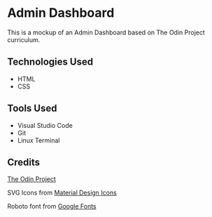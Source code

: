 # Admin Dashboard

This is a mockup of an Admin Dashboard based on The Odin Project curriculum.

## Technologies Used

* HTML
* CSS

## Tools Used
* Visual Studio Code
* Git
* Linux Terminal

## Credits
[The Odin Project](https://www.theodinproject.com/)

SVG Icons from [Material Design Icons](https://materialdesignicons.com/)

Roboto font from [Google Fonts](https://fonts.google.com/specimen/Roboto)

